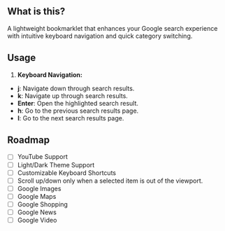 ## What is this?
A lightweight bookmarklet that enhances your Google search experience with intuitive keyboard navigation and quick category switching.

## Usage
1. **Keyboard Navigation:**
  - **j**: Navigate down through search results.
  - **k**: Navigate up through search results.
  - **Enter**: Open the highlighted search result.
  - **h**: Go to the previous search results page.
  - **l**: Go to the next search results page.

## Roadmap
- [ ] YouTube Support
- [ ] Light/Dark Theme Support
- [ ] Customizable Keyboard Shortcuts
- [ ] Scroll up/down only when a selected item is out of the viewport.
- [ ] Google Images
- [ ] Google Maps
- [ ] Google Shopping
- [ ] Google News
- [ ] Google Video